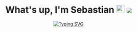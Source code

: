 <h1 align="center">What's up, I'm Sebastian <img src="https://cdn3.emoji.gg/emojis/7011-active-developer-badge.png" width=25px > <img src="https://media4.giphy.com/media/v1.Y2lkPTc5MGI3NjExem9sN2RiazJlZnZ6dW41YWN1dzNpdm93MWNtYTlsY3dpZXA2dzRuZSZlcD12MV9pbnRlcm5hbF9naWZfYnlfaWQmY3Q9Zw/rhtlzUtAzhh2SujF7v/giphy.gif" ></h1>
<div align="center">
  <a href="https://git.io/typing-svg">
    <img src="https://readme-typing-svg.demolab.com?font=Poppins&size=30&pause=1000&color=333333&center=true&vCenter=true&width=435&lines=Programador+Full-Stack;Técnico+en+Sistemas" alt="Typing SVG" />
  </a>
</div>


